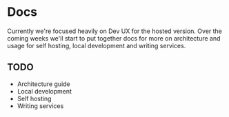 # Docs

Currently we're focused heavily on Dev UX for the hosted version. Over the coming weeks we'll start to put 
together docs for more on architecture and usage for self hosting, local development and writing services.

## TODO

- Architecture guide
- Local development
- Self hosting 
- Writing services
